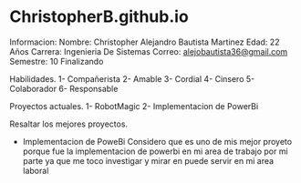 # ChristopherB.github.io
Informacion:
Nombre: Christopher Alejandro Bautista Martinez
Edad: 22 Años
Carrera: Ingenieria De Sistemas
Correo: alejobautista36@gmail.com
Semestre: 10 Finalizando

Habilidades.
1- Compañerista
2- Amable
3- Cordial
4- Cinsero
5- Colaborador
6- Responsable

Proyectos actuales.
1- RobotMagic
2- Implementacion de PowerBi

Resaltar los mejores proyectos.
- Implementacion de PoweBi
Considero que es uno de mis mejor proyeto porque fue la implementacion de powerbi en mi area de trabajo
por mi parte ya que me toco investigar y mirar en puede servir en mi area laboral
